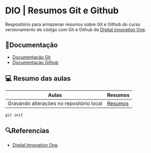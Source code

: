 #   DIO | Resumos Git e Github

Respositório para armazenar resumos sobre Git e Github do curso versionamento de código com Git e Github da [Digital innovation One](https://www.dio.me/).
## 📕Documentação
- [Documentação Git](https://git-scm.com/doc)
- [Documentação Github](https://docs.github.com/)

## 💻 Resumo das aulas
| Aulas | Resumos |
|--------|--------|
| Gravando alterações no repositório local| [Resumos]()|

````
git init 
````
##  🔍Referencias
- [ Digital Innovation One]().